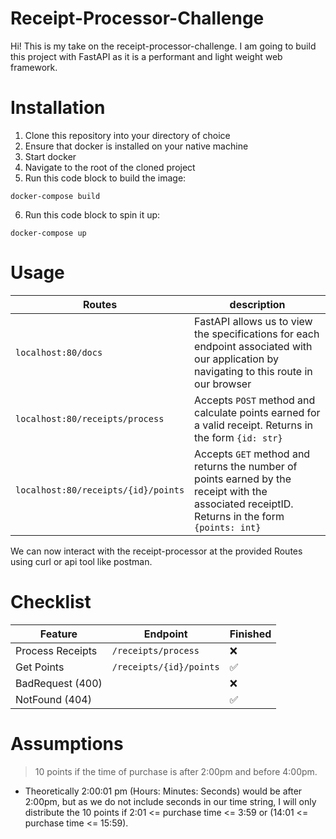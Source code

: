 # Receipt-Processor-Challenge

Hi! This is my take on the receipt-processor-challenge. I am going to build this project with FastAPI as it is a performant and light weight web framework. 

# Installation

1. Clone this repository into your directory of choice
2. Ensure that docker is installed on your native machine
3. Start docker
4. Navigate to the root of the cloned project
5. Run this code block to build the image:

```shell
docker-compose build
```

6. Run this code block to spin it up:

```shell
docker-compose up
```

# Usage

| Routes                            | description |
|-----------------------------------|-------------|
| `localhost:80/docs`                | FastAPI allows us to view the  specifications for each endpoint associated with our application by navigating to this route in our browser |
| `localhost:80/receipts/process`    | Accepts ```POST``` method and calculate points earned for a valid receipt. Returns in the form ```{id: str}``` |
| `localhost:80/receipts/{id}/points`| Accepts ```GET``` method and returns the number of points earned by the receipt with the associated receiptID. Returns in the form ```{points: int}``` |


We can now interact with the receipt-processor at the provided Routes using curl or api tool like postman.

# Checklist

| Feature         | Endpoint                  | Finished |
|------------------|---------------------------|----------|
| Process Receipts | `/receipts/process`       | ❌       |
| Get Points       | `/receipts/{id}/points`   | ✅       |
| BadRequest (400) |                           | ❌       |
| NotFound (404)   |                           | ✅       |

# Assumptions

  >  10 points if the time of purchase is after 2:00pm and before 4:00pm.

* Theoretically 2:00:01 pm (Hours: Minutes: Seconds) would be after 2:00pm, but as we do not include seconds in our time string, I will only distribute the 10 points if 2:01 <= purchase time <= 3:59 or (14:01 <= purchase time <= 15:59).